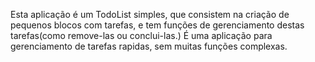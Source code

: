Esta aplicação é um TodoList simples, que consistem na criação de pequenos blocos com tarefas, e tem funções de gerenciamento destas tarefas(como remove-las ou conclui-las.) É uma aplicação para gerenciamento de tarefas rapidas, sem muitas funções complexas.
